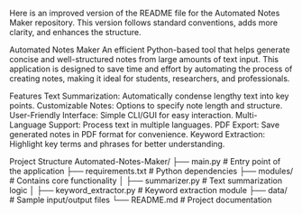
Here is an improved version of the README file for the Automated Notes Maker repository. This version follows standard conventions, adds more clarity, and enhances the structure.

Automated Notes Maker
An efficient Python-based tool that helps generate concise and well-structured notes from large amounts of text input. This application is designed to save time and effort by automating the process of creating notes, making it ideal for students, researchers, and professionals.

Features
Text Summarization: Automatically condense lengthy text into key points.
Customizable Notes: Options to specify note length and structure.
User-Friendly Interface: Simple CLI/GUI for easy interaction.
Multi-Language Support: Process text in multiple languages.
PDF Export: Save generated notes in PDF format for convenience.
Keyword Extraction: Highlight key terms and phrases for better understanding.


Project Structure
Automated-Notes-Maker/
├── main.py               # Entry point of the application
├── requirements.txt      # Python dependencies
├── modules/              # Contains core functionality
│   ├── summarizer.py     # Text summarization logic
│   ├── keyword_extractor.py # Keyword extraction module
├── data/                 # Sample input/output files
└── README.md             # Project documentation
